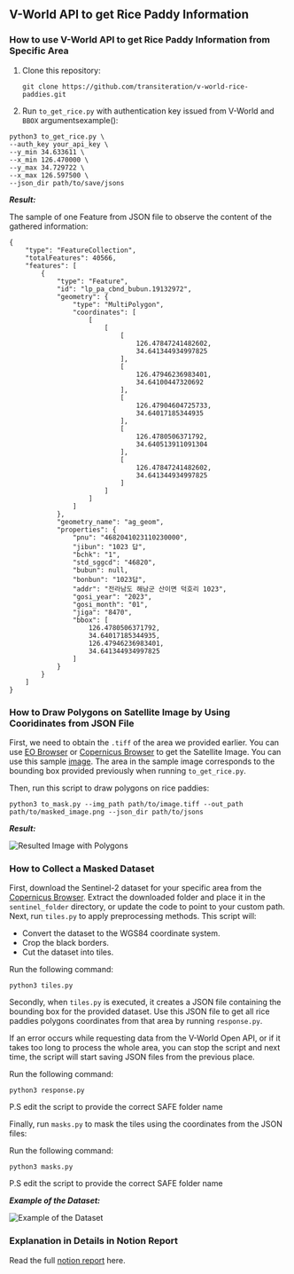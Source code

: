 ## V-World API to get Rice Paddy Information

### How to use V-World API to get Rice Paddy Information from Specific Area

1. Clone this repository:
    
    `git clone https://github.com/transiteration/v-world-rice-paddies.git`

2. Run `to_get_rice.py` with authentication key issued from V-World and `BBOX` argumentsexample():
```
python3 to_get_rice.py \
--auth_key your_api_key \
--y_min 34.633611 \
--x_min 126.470000 \
--y_max 34.729722 \
--x_max 126.597500 \
--json_dir path/to/save/jsons
```
***Result:***

The sample of one Feature from JSON file to observe the content of the gathered information:
```
{
    "type": "FeatureCollection",
    "totalFeatures": 40566,
    "features": [
        {
            "type": "Feature",
            "id": "lp_pa_cbnd_bubun.19132972",
            "geometry": {
                "type": "MultiPolygon",
                "coordinates": [
                    [
                        [
                            [
                                126.47847241482602,
                                34.641344934997825
                            ],
                            [
                                126.47946236983401,
                                34.64100447320692
                            ],
                            [
                                126.47904604725733,
                                34.64017185344935
                            ],
                            [
                                126.4780506371792,
                                34.640513911091304
                            ],
                            [
                                126.47847241482602,
                                34.641344934997825
                            ]
                        ]
                    ]
                ]
            },
            "geometry_name": "ag_geom",
            "properties": {
                "pnu": "4682041023110230000",
                "jibun": "1023 답",
                "bchk": "1",
                "std_sggcd": "46820",
                "bubun": null,
                "bonbun": "1023답",
                "addr": "전라남도 해남군 산이면 덕호리 1023",
                "gosi_year": "2023",
                "gosi_month": "01",
                "jiga": "8470",
                "bbox": [
                    126.4780506371792,
                    34.64017185344935,
                    126.47946236983401,
                    34.641344934997825
                ]
            }
        }
    ]
}
```

### How to Draw Polygons on Satellite Image by Using Cooridinates from JSON File

First, we need to obtain the `.tiff` of the area we provided earlier. You can use [EO Browser](https://apps.sentinel-hub.com/eo-browser/) or [Copernicus Browser](https://browser.dataspace.copernicus.eu/) to get the Satellite Image. You can use this sample [image](https://drive.google.com/file/d/19QOePKGuPF2HOMnSDXN73BP0QJQSvUoJ/view?usp=sharing). The area in the sample image corresponds to the bounding box provided previously when running `to_get_rice.py`.

Then, run this script to draw polygons on rice paddies:

`python3 to_mask.py --img_path path/to/image.tiff --out_path path/to/masked_image.png --json_dir path/to/jsons`

***Result:***

![Resulted Image with Polygons](https://drive.google.com/uc?export=view&id=1HJ8NXRdNX6835p4eEH6n7Trd3tIW5B8z)

### How to Collect a Masked Dataset 

First, download the Sentinel-2 dataset for your specific area from the [Copernicus Browser](https://browser.dataspace.copernicus.eu/). Extract the downloaded folder and place it in the `sentinel_folder` directory, or update the code to point to your custom path. Next, run `tiles.py` to apply preprocessing methods. This script will:

* Convert the dataset to the WGS84 coordinate system.
* Crop the black borders.
* Cut the dataset into tiles.

Run the following command:

`python3 tiles.py`

Secondly, when `tiles.py` is executed, it creates a JSON file containing the bounding box for the provided dataset. Use this JSON file to get all rice paddies polygons coordinates from that area by running `response.py`. 

If an error occurs while requesting data from the V-World Open API, or if it takes too long to process the whole area, you can stop the script and next time, the script will start saving JSON files from the previous place.

Run the following command:

`python3 response.py`

P.S edit the script to provide the correct SAFE folder name

Finally, run `masks.py` to mask the tiles using the coordinates from the JSON files:

Run the following command:

`python3 masks.py`

P.S edit the script to provide the correct SAFE folder name

***Example of the Dataset:***

![Example of the Dataset](https://drive.google.com/uc?export=view&id=1yidZ8NWaMX_D9kcUih_0iwvsvNj0-3wS)

### Explanation in Details in Notion Report

Read the full [notion report](https://www.notion.so/thankscarbon/V-World-Open-API-5b36f03cef914d9b89316d4a4da3440c) here.

